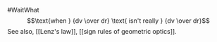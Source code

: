 #WaitWhat 
$$\text{when } {dv \over dr} \text{ isn't really } {dv \over dr}$$
See also, [[Lenz's law]], [[sign rules of geometric optics]].